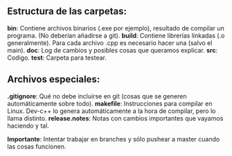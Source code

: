 ## Estructura de las carpetas:

**bin**: Contiene archivos binarios (.exe por ejemplo), resultado de compilar un programa. (No deberían añadirse a git).
**build**: Contiene librerías linkadas (.o generalmente). Para cada archivo .cpp es necesario hacer una (salvo el main).
**doc**: Log de cambios y posibles cosas que queramos explicar.
**src**: Codigo.
**test**: Carpeta para testear.


## Archivos especiales:

**.gitignore**: Qué no debe incluirse en git (cosas que se generen automáticamente sobre todo).
**makefile**: Instrucciones para compilar en Linux. Dev-c++ lo genera automáticamente a la hora de compilar, pero lo llama distinto.
**release.notes**: Notas con cambios importantes que vayamos haciendo y tal.


**Importante**: Intentar trabajar en branches y sólo pushear a master cuando las cosas funcionen.